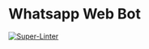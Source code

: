 # Whatsapp Web Bot

[![Super-Linter](https://github.com/chachank/whatsapp-test/actions/workflows/lint.yml/badge.svg)](https://github.com/marketplace/actions/super-linter)
